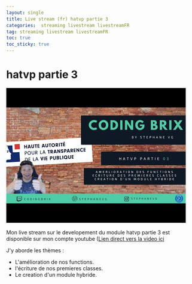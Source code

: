 ```yaml
---
layout: single 
title: Live stream (fr) hatvp partie 3
categories:  streaming livestream livestreamFR
tag: streaming livestream livestreamFR
toc: true
toc_sticky: true 
---
```



# hatvp partie 3

![hatvp partie 3](https://raw.githubusercontent.com/Stephanevg/Stephanevg.github.io/master/images/hatvp3.jpg)

Mon live stream sur le developement du module hatvp partie 3 est disponible sur mon compte youtube ([Lien direct vers la video ici](https://www.youtube.com/watch?v=bgmQLOM2z4Q)

J'y aborde les thèmes :
- L'amélioration de nos functions.
- l'écriture de nos premieres classes.
- Le creation d'un module hybride.
